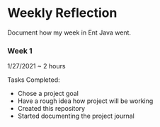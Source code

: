 # Weekly Reflection

Document how my week in Ent Java went. 


### Week 1

1/27/2021 ~ 2 hours

Tasks Completed:
 * Chose a project goal
 * Have a rough idea how project will be working
 * Created this repository 
 * Started documenting the project journal
 
